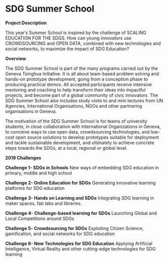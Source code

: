 # SDG Summer School

**Project Description**

This year’s Summer School is inspired by the challenge of SCALING EDUCATION FOR THE SDGS. How can young innovators use CROWDSOURCING and OPEN DATA, combined with new technologies and social networks, to maximize the impact of SDG Education?

**Overview**

The SDG Summer School is part of the many programs carried out by the Geneva Tsinghua Initiative. It is all about team-based problem solving and hands-on prototype development, going from a conception phase to producing practical demos. All accepted participants receive intensive mentoring and coaching to help transform their ideas into impactful projects, and become part of a global community of civic innovators. The SDG Summer School also includes study visits to and mini lectures from UN Agencies, International Organisations, NGOs and other partnering organisations in Geneva.

The motivation of the SDG Summer School is for teams of university students, in close collaboration with International Organizations in Geneva, to conceive ways to use open data, crowdsourcing technologies, and low-cost open source solutions to develop prototypes suitable for deployment and tackle sustainable development, and ultimately to achieve concrete steps towards the SDGs, at a local, regional or global level.

**2019 Challenges**

**Challenge 1- SDGs in Schools**
New ways of embedding SDG education in primary, middle and high school

**Challenge 2- Online Education for SDGs**
Generating innovative learning platforms for SDG education

**Challenge 3- Hands on Learning and SDGs**
Integrating SDG learning in maker spaces, fab labs and libraries.

**Challenge 4- Challenge-based learning for SDGs**
Launching Global and Local Competitions around SDGs

**Challenge 5- Crowdsourcing for SDGs**
Exploiting Citizen Science, gamification, and social networks for SDG education

**Challenge 6- New Technologies for SDG Education**
Applying Artificial Intelligence, Virtual Reality and other cutting-edge technologies for SDG learning
